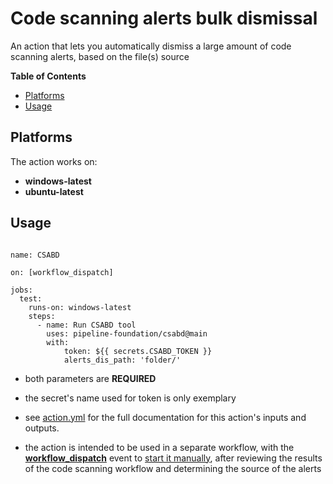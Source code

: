 # Code scanning alerts bulk dismissal
An action that lets you automatically dismiss a large amount of code scanning alerts, based on the file(s) source

**Table of Contents**

- [Platforms](#platforms)
- [Usage](#usage)

## Platforms

The action works on:

- **windows-latest**
- **ubuntu-latest**

## Usage

```

name: CSABD

on: [workflow_dispatch]

jobs:
  test:
    runs-on: windows-latest
    steps:
      - name: Run CSABD tool
        uses: pipeline-foundation/csabd@main
        with:
            token: ${{ secrets.CSABD_TOKEN }}
            alerts_dis_path: 'folder/'

```

- both parameters are **REQUIRED**

- the secret's name used for token is only exemplary

- see [action.yml](action.yml) for the full documentation for this action's inputs and outputs.

- the action is intended to be used in a separate workflow, with the [**workflow_dispatch**](https://docs.github.com/en/actions/reference/events-that-trigger-workflows#workflow_dispatch) event to [start it manually](https://github.blog/changelog/2020-07-06-github-actions-manual-triggers-with-workflow_dispatch/), after reviewing the results of the code scanning workflow and determining the source of the alerts